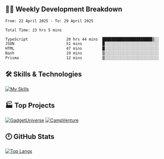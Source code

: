 

## 🧑‍💻 Weekly Development Breakdown

<!--START_SECTION:waka-->

```txt
From: 22 April 2025 - To: 29 April 2025

Total Time: 23 hrs 5 mins

TypeScript                 20 hrs 44 mins  ██████████████████████▒░░   89.10 %
JSON                       51 mins         █░░░░░░░░░░░░░░░░░░░░░░░░   03.67 %
HTML                       47 mins         █░░░░░░░░░░░░░░░░░░░░░░░░   03.43 %
Bash                       19 mins         ▒░░░░░░░░░░░░░░░░░░░░░░░░   01.43 %
Prisma                     12 mins         ▒░░░░░░░░░░░░░░░░░░░░░░░░   00.90 %
```

<!--END_SECTION:waka-->

## 🛠️ Skills & Technologies

[![My Skills](https://skillicons.dev/icons?i=angular,react,docker,mongodb,nodejs,express,github,bootstrap,prisma,postman,postgres&perline=8)](https://skillicons.dev)

## 🏭 Top Projects

[![GadgetUniverse](https://github-readme-stats.vercel.app/api/pin/?username=aimxnaim&repo=GadgetUniverse&theme=dark)](https://github.com/aimxnaim/GadgetUniverse)
[![CampVenture](https://github-readme-stats.vercel.app/api/pin/?username=aimxnaim&repo=CampVenture&theme=dark)](https://github.com/aimxnaim/CampVenture)

## 🕛 GitHub Stats
 
[![Top Langs](https://github-readme-stats.vercel.app/api/top-langs/?username=aimxnaim&layout=compact&theme=dark)](https://github.com/anuraghazra/github-readme-stats)



